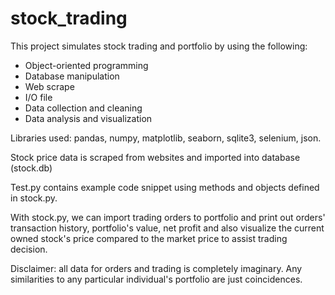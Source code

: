 # stock_trading
This project simulates stock trading and portfolio by using the following:
- Object-oriented programming
- Database manipulation
- Web scrape
- I/O file
- Data collection and cleaning
- Data analysis and visualization

Libraries used: pandas, numpy, matplotlib, seaborn, sqlite3, selenium, json.

Stock price data is scraped from websites and imported into database (stock.db)

Test.py contains example code snippet using methods and objects defined in stock.py.

With stock.py, we can import trading orders to portfolio and print out orders' transaction history, portfolio's value, net profit and also visualize the current owned stock's price compared to the market price to assist trading decision.

Disclaimer: all data for orders and trading is completely imaginary. Any similarities to any particular individual's portfolio are just coincidences.
